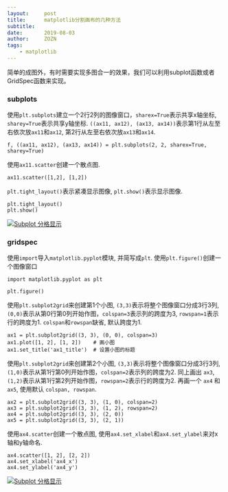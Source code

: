 ```yaml
---
layout:     post
title:      matplotlib分割画布的几种方法
subtitle:   
date:       2019-08-03
author:     ZOZN
tags:
    - matplotlib
---
```




简单的成图外，有时需要实现多图合一的效果，我们可以利用subplot函数或者GridSpec函数来实现。

### subplots

使用`plt.subplots`建立一个2行2列的图像窗口，`sharex=True`表示共享x轴坐标, `sharey=True`表示共享y轴坐标. `((ax11, ax12), (ax13, ax14))`表示第1行从左至右依次放`ax11`和`ax12`, 第2行从左至右依次放`ax13`和`ax14`.

```
f, ((ax11, ax12), (ax13, ax14)) = plt.subplots(2, 2, sharex=True, sharey=True)
```

使用`ax11.scatter`创建一个散点图.

```
ax11.scatter([1,2], [1,2])
```

`plt.tight_layout()`表示紧凑显示图像, `plt.show()`表示显示图像.

```
plt.tight_layout()
plt.show()
```

[![Subplot 分格显示](https://morvanzhou.github.io/static/results/plt/4_2_3.png)](https://morvanzhou.github.io/static/results/plt/4_2_3.png)

### gridspec

 

使用`import`导入`matplotlib.pyplot`模块, 并简写成`plt`. 使用`plt.figure()`创建一个图像窗口

```
import matplotlib.pyplot as plt

plt.figure()
```

使用`plt.subplot2grid`来创建第1个小图, `(3,3)`表示将整个图像窗口分成3行3列, `(0,0)`表示从第0行第0列开始作图，`colspan=3`表示列的跨度为3, `rowspan=1`表示行的跨度为1. `colspan`和`rowspan`缺省, 默认跨度为1.

```
ax1 = plt.subplot2grid((3, 3), (0, 0), colspan=3)
ax1.plot([1, 2], [1, 2])    # 画小图
ax1.set_title('ax1_title')  # 设置小图的标题
```

使用`plt.subplot2grid`来创建第2个小图, `(3,3)`表示将整个图像窗口分成3行3列, `(1,0)`表示从第1行第0列开始作图，`colspan=2`表示列的跨度为2. 同上画出 `ax3`, `(1,2)`表示从第1行第2列开始作图，`rowspan=2`表示行的跨度为2. 再画一个 `ax4` 和 `ax5`, 使用默认 `colspan, rowspan`.

```
ax2 = plt.subplot2grid((3, 3), (1, 0), colspan=2)
ax3 = plt.subplot2grid((3, 3), (1, 2), rowspan=2)
ax4 = plt.subplot2grid((3, 3), (2, 0))
ax5 = plt.subplot2grid((3, 3), (2, 1))
```

使用`ax4.scatter`创建一个散点图, 使用`ax4.set_xlabel`和`ax4.set_ylabel`来对x轴和y轴命名.

```
ax4.scatter([1, 2], [2, 2])
ax4.set_xlabel('ax4_x')
ax4.set_ylabel('ax4_y')
```

[![Subplot 分格显示](https://morvanzhou.github.io/static/results/plt/4_2_1.png)](https://morvanzhou.github.io/static/results/plt/4_2_1.png)